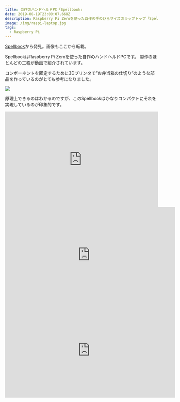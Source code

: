 ```yaml
---
title: 自作のハンドヘルドPC「Spellbook」
date: 2019-06-19T23:00:07.668Z
description: Raspberry Pi Zeroを使った自作の手のひらサイズのラップトップ「Spellbook」を紹介します
image: /img/raspi-laptop.jpg
tags:
  - Raspberry Pi
---
```

[Spellbook](https://hackaday.io/project/164091-spellbook)から発見。画像もここから転載。

SpellbookはRaspberry Pi Zeroを使った自作のハンドヘルドPCです。
製作のほとんどの工程が動画で紹介されています。

コンポーネントを固定するために3Dプリンタで”お弁当箱の仕切り”のような部品を作っているのがとても参考になりました。

![](/img/raspi-laptop-inside.jpg)

原理上できるのはわかるのですが、このSpellbookはかなりコンパクトにそれを実現しているのが印象的です。

<iframe width="100%" height="315" src="https://www.youtube.com/embed/YzPa3XTZbz4" frameborder="0" allow="accelerometer; autoplay; encrypted-media; gyroscope; picture-in-picture" allowfullscreen></iframe>

<iframe width="560" height="315" src="https://www.youtube.com/embed/kjdEVaSI5tQ" frameborder="0" allow="accelerometer; autoplay; encrypted-media; gyroscope; picture-in-picture" allowfullscreen></iframe>

<iframe width="560" height="315" src="https://www.youtube.com/embed/9PDkytWfMA0" frameborder="0" allow="accelerometer; autoplay; encrypted-media; gyroscope; picture-in-picture" allowfullscreen></iframe>
